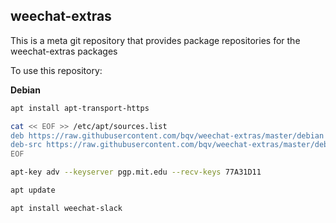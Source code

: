 weechat-extras
---

This is a meta git repository that provides package repositories for the weechat-extras packages

To use this repository:

**Debian**

```bash
apt install apt-transport-https

cat << EOF >> /etc/apt/sources.list
deb https://raw.githubusercontent.com/bqv/weechat-extras/master/debian wheezy main
deb-src https://raw.githubusercontent.com/bqv/weechat-extras/master/debian wheezy main
EOF

apt-key adv --keyserver pgp.mit.edu --recv-keys 77A31D11

apt update

apt install weechat-slack
```
